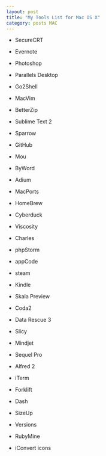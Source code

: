 ```yaml
---
layout: post
title: "My Tools List for Mac OS X"
category: posts MAC
---
```

 
* SecureCRT

* Evernote

* Photoshop

* Parallels Desktop

* Go2Shell

* MacVim

* BetterZip

* Sublime Text 2

* Sparrow

* GitHub

* Mou

* ByWord

* Adium

* MacPorts

* HomeBrew

* Cyberduck

* Viscosity

* Charles

* phpStorm

* appCode

* steam

* Kindle

* Skala Preview

* Coda2

* Data Rescue 3

* Slicy

* Mindjet

* Sequel Pro

* Alfred 2

* iTerm

* Forklift

* Dash

* SizeUp

* Versions

* RubyMine

* iConvert icons